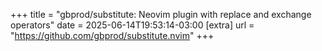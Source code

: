 +++
title = "gbprod/substitute: Neovim plugin with replace and exchange operators"
date = 2025-06-14T19:53:14-03:00
[extra]
url = "https://github.com/gbprod/substitute.nvim"
+++
